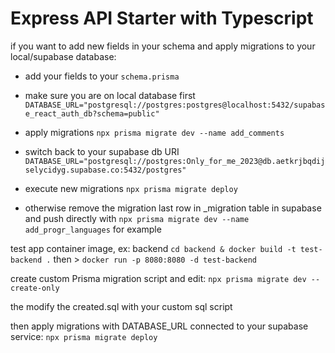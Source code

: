 # Express API Starter with Typescript

if you want to add new fields in your schema and apply migrations to your local/supabase database:

- add your fields to your `schema.prisma`

- make sure you are on local database first `DATABASE_URL="postgresql://postgres:postgres@localhost:5432/supabase_react_auth_db?schema=public"` 

- apply migrations `npx prisma migrate dev --name add_comments`
- switch back to your supabase db URI
`DATABASE_URL="postgresql://postgres:Only_for_me_2023@db.aetkrjbqdijselycidyg.supabase.co:5432/postgres"`

- execute new migrations
`npx prisma migrate deploy`

- otherwise remove the migration last row in _migration table in supabase and push directly with `npx prisma migrate dev --name add_progr_languages` for example

test app container image, ex: backend
`cd backend & docker build -t test-backend .` then > `docker run -p 8080:8080 -d test-backend`

create custom Prisma migration script and edit: `npx prisma migrate dev --create-only`

the modify the created.sql with your custom sql script

then apply migrations with DATABASE_URL connected to your supabase service: `npx prisma migrate deploy`
